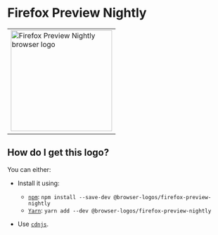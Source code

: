 # Firefox Preview Nightly

<table>
    <tr height=240>
        <td>
            <a href="https://github.com/alrra/browser-logos/tree/849055757c8894c8c9f7527a4aad6456526dc146/src/firefox-preview-nightly">
                <img width=230 src="https://raw.githubusercontent.com/alrra/browser-logos/849055757c8894c8c9f7527a4aad6456526dc146/src/firefox-preview-nightly/firefox-preview-nightly.svg?sanitize=true" alt="Firefox Preview Nightly browser logo">
            </a>
        </td>
    </tr>
</table>

## How do I get this logo?

You can either:

* Install it using:

  * [`npm`][npm]: `npm install --save-dev @browser-logos/firefox-preview-nightly`
  * [`Yarn`][yarn]: `yarn add --dev @browser-logos/firefox-preview-nightly`

* Use [`cdnjs`][cdnjs].

<!-- Link labels: -->

[cdnjs]: https://cdnjs.com/libraries/browser-logos
[npm]: https://www.npmjs.com/
[yarn]: https://yarnpkg.com/
